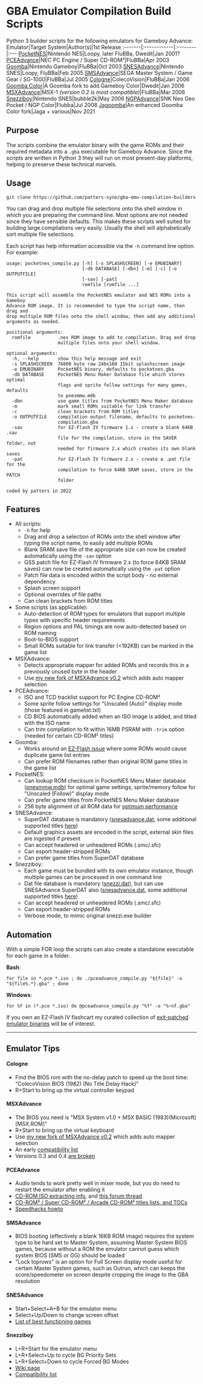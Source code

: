 # GBA Emulator Compilation Build Scripts

Python 3 builder scripts for the following emulators for Gameboy Advance:
Emulator|Target System|Author(s)|1st Release
:-------|:------------|:--------|:---
[PocketNES](https://github.com/Dwedit/PocketNES/releases)|Nintendo NES|Loopy, later FluBBa, Dwedit|Jan 2001?
[PCEAdvance](https://web.archive.org/web/20150430211123/http://www.ndsretro.com/gbadown.html)|NEC PC Engine / Super CD-ROM²|FluBBa|Apr 2003
[Goomba](http://goomba.webpersona.com)|Nintendo Gameboy|FluBBa|Oct 2003
[SNESAdvance](https://web.archive.org/web/20080208234615/http://www.snesadvance.org/index.html)|Nintendo SNES|Loopy, FluBBa|Feb 2005
[SMSAdvance](https://web.archive.org/web/20150430211123/http://www.ndsretro.com/gbadown.html)|SEGA Master System / Game Gear / SG-1000|FluBBa|Jul 2005
[Cologne](https://web.archive.org/web/20150430211123/http://www.ndsretro.com/gbadown.html)|ColecoVision|FluBBa|Jan 2006
[Goomba Color](https://www.dwedit.org/gba/goombacolor.php)|A Goomba fork to add Gameboy Color|Dwedit|Jan 2006
[MSXAdvance](https://web.archive.org/web/20150430211123/http://www.ndsretro.com/gbadown.html)|MSX-1 *(version 0.2 is most compatible)*|FluBBa|Mar 2006
[Snezziboy](https://sourceforge.net/projects/snezziboy/files/snezziboy%20%28binaries%2Bsource%29/v0.26/)|Nintendo SNES|bubble2k|May 2006
[NGPAdvance](https://web.archive.org/web/20150430211123/http://www.ndsretro.com/gbadown.html)|SNK Neo Geo Pocket / NGP Color|Flubba|Jul 2008
[Jagoomba](https://github.com/EvilJagaGenius/jagoombacolor/releases)|An enhanced Goomba Color fork|Jaga + various|Nov 2021


## Purpose
The scripts combine the emulator binary with the game ROMs and their required metadata into a ```.gba``` executable for Gameboy Advance. Since the scripts are written in Python 3 they will run on most present-day platforms, helping to preserve these technical marvels.

## Usage
```git clone https://github.com/patters-syno/gba-emu-compilation-builders```

You can drag and drop multiple file selections onto the shell window in which you are preparing the command line. Most options are not needed since they have sensible defaults. This makes these scripts well suited for building large compilations very easily. Usually the shell will alphabetically sort multiple file selections.

Each script has help information accessible via the ```-h``` command line option. For example:
```
usage: pocketnes_compile.py [-h] [-s SPLASHSCREEN] [-e EMUBINARY]
                            [-db DATABASE] [-dbn] [-m] [-c] [-o OUTPUTFILE]
                            [-sav] [-pat]
                            romfile [romfile ...]

This script will assemble the PocketNES emulator and NES ROMs into a Gameboy
Advance ROM image. It is recommended to type the script name, then drag and
drop multiple ROM files onto the shell window, then add any additional
arguments as needed.

positional arguments:
  romfile          .nes ROM image to add to compilation. Drag and drop
                   multiple files onto your shell window.

optional arguments:
  -h, --help       show this help message and exit
  -s SPLASHSCREEN  76800 byte raw 240x160 15bit splashscreen image
  -e EMUBINARY     PocketNES binary, defaults to pocketnes.gba
  -db DATABASE     PocketNES Menu Maker Database file which stores optimal
                   flags and sprite follow settings for many games, defaults
                   to pnesmmw.mdb
  -dbn             use game titles from PocketNES Menu Maker database
  -m               mark small ROMs suitable for link transfer
  -c               clean brackets from ROM titles
  -o OUTPUTFILE    compilation output filename, defaults to pocketnes-
                   compilation.gba
  -sav             for EZ-Flash IV firmware 1.x - create a blank 64KB .sav
                   file for the compilation, store in the SAVER folder, not
                   needed for firmware 2.x which creates its own blank saves
  -pat             for EZ-Flash IV firmware 2.x - create a .pat file for the
                   compilation to force 64KB SRAM saves, store in the PATCH
                   folder

coded by patters in 2022
```


## Features
- All scripts:
  - ```-h``` for help
  - Drag and drop a selection of ROMs onto the shell window after typing the script name, to easily add multiple ROMs
  - Blank SRAM save file of the appropriate size can now be created automatically using the ```-sav``` option
  - GSS patch file for EZ-Flash IV firmware 2.x (to force 64KB SRAM saves) can now be created automatically using the ```-pat``` option
  - Patch file data is encoded within the script body - no external dependency
  - Splash screen support
  - Optional overrides of file paths
  - Can clean brackets from ROM titles
- Some scripts (as applicable):
  - Auto-detection of ROM types for emulators that support multiple types with specific header requirements
  - Region options and PAL timings are now auto-detected based on ROM naming
  - Boot-to-BIOS support
  - Small ROMs suitable for link transfer (<192KB) can be marked in the game list
- MSXAdvance:
  - Detects appropriate mapper for added ROMs and records this in a previously unused byte in the header
  - Use [my new fork of MSXAdvance v0.2](https://github.com/patters-syno/msxadvance) which adds auto mapper selection
- PCEAdvance:
  - ISO and TCD tracklist support for PC Engine CD-ROM²
  - Some sprite follow settings for "Unscaled (Auto)" display mode (those featured in gamelist.txt)
  - CD BIOS automatically added when an ISO image is added, and titled with the ISO name
  - Can trim compilation to fit within 16MB PSRAM with ```-trim``` option (needed for certain CD-ROM² titles)
- Goomba:
  - Works around an [EZ-Flash issue](https://www.dwedit.org/dwedit_board/viewtopic.php?id=643) where some ROMs would cause duplicate game list entries
  - Can prefer ROM filenames rather than original ROM game titles in the game list
- PocketNES:
  - Can lookup ROM checksum in PocketNES Menu Maker database ([pnesmmw.mdb](https://web.archive.org/web/20060208115559/http://www.pocketnes.org/tools/pnesmmw12a.zip)) for optimal game settings, sprite/memory follow for "Unscaled (Follow)" display mode 
  - Can prefer game titles from PocketNES Menu Maker database
  - 256 byte alignment of all ROM data for [optimum performance](https://github.com/Dwedit/PocketNES/issues/5#issuecomment-1107541215)
- SNESAdvance:
  - SuperDAT database is mandatory ([snesadvance.dat](https://web.archive.org/web/20080208234615/http://www.snesadvance.org/files/superdat20060124-mog123.zip), some additional supported titles [here](https://github.com/m45t3r/snes9x4d/blob/master/snesadvance.dat))
  - Default graphics assets are encoded in the script, external skin files are ingested if present
  - Can accept headered or unheadered ROMs (.smc/.sfc)
  - Can export header-stripped ROMs
  - Can prefer game titles from SuperDAT database
- Snezziboy:
  - Each game must be bundled with its own emulator instance, though multiple games can be processed in one command line
  - Dat file database is mandatory ([snezzi.dat](https://web.archive.org/web/20090430142302/wiki.pocketheaven.com/Snezzi_dat)), but can use SNESAdvance SuperDAT also ([snesadvance.dat](https://web.archive.org/web/20080208234615/http://www.snesadvance.org/files/superdat20060124-mog123.zip), some additional supported titles [here](https://github.com/m45t3r/snes9x4d/blob/master/snesadvance.dat))
  - Can accept headered or unheadered ROMs (.smc/.sfc)
  - Can export header-stripped ROMs
  - Verbose mode, to mimic original snezzi.exe builder


## Automation
With a simple FOR loop the scripts can also create a standalone executable for each game in a folder.

**Bash**:

```for file in *.pce *.iso ; do ./pceadvance_compile.py "${file}" -o "${file%.*}.gba" ; done```

**Windows**:

```for %f in (*.pce *.iso) do @pceadvance_compile.py "%f" -o "%~nf.gba"```

If you own an EZ-Flash IV flashcart my curated collection of [exit-patched emulator binaries](https://github.com/patters-syno/gba-ezflash-iv-emulators) will be of interest.

---
## Emulator Tips
#### Cologne
- Find the BIOS rom with the no-delay patch to speed up the boot time: "ColecoVision BIOS (1982) (No Title Delay Hack)"
- R+Start to bring up the virtual controller keypad
#### MSXAdvance
- The BIOS you need is "MSX System v1.0 + MSX BASIC (1983)(Microsoft)[MSX.ROM]"
- R+Start to bring up the virtual keyboard
- Use [my new fork of MSXAdvance v0.2](https://github.com/patters-syno/msxadvance) which adds auto mapper selection
- An early [compatibility list](https://web.archive.org/web/20070612060046/http://boards.pocketheaven.com/viewtopic.php?t=3768)
- Versions 0.3 and 0.4 [are broken](https://gbatemp.net/threads/msxadvance-compatibility-many-games-in-gamelist-txt-dont-work.609615/)
#### PCEAdvance
- Audio tends to work pretty well in mixer mode, but you do need to restart the emulator after enabling it
- [CD-ROM ISO extracting info](https://github.com/patters-syno/pceadvance#pc-engine-cd-rom-support), and [this forum thread](https://gbatemp.net/threads/pceadvance-cd-rom-support-howto-required.610542/)
- [CD-ROM² / Super CD-ROM² / Arcade CD-ROM² titles lists, and TOCs](https://www.necstasy.net/)
- [Speedhacks howto](https://web.archive.org/web/20060508083011/http://boards.pocketheaven.com/viewtopic.php?t=27)
#### SMSAdvance
- BIOS booting (effectively a blank 16KB ROM image) requires the system type to be hard set to Master System, assuming Master System BIOS games, because without a ROM the emulator cannot guess which system BIOS (SMS or GG) should be loaded
- "Lock toprows" is an option for Full Screen display mode useful for certain Master System games, such as Outrun, which can keeps the score/speedometer on screen despite cropping the image to the GBA resolution
#### SNESAdvance
- Start+Select+A+B for the emulator menu
- Select+Up/Down to change screen offset
- [List of best functioning games](https://web.archive.org/web/20050305113636/http://ygodm.tonsite.biz/snesadv/snesadv_gamelist.html)
#### Snezziboy
- L+R+Start for the emulator menu
- L+R+Select+Up to cycle BG Priority Sets
- L+R+Select+Down to cycle Forced BG Modes
- [Wiki page](https://web.archive.org/web/20090503124323/http://wiki.pocketheaven.com/Snezziboy)
- [Compatibility list](https://web.archive.org/web/20090508192702/http://wiki.pocketheaven.com/Snezziboy_Compatibility_List)
